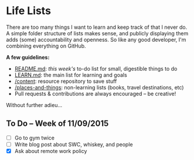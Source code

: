 # Life Lists

There are too many things I want to learn and keep track of that I never do. A simple folder structure of lists makes sense, and publicly displaying them adds (some) accountability and openness. So like any good developer, I'm combining everything on GitHub.

**A few guidelines:**
- [README.md](https://github.com/markpalfreeman/life-lists): *this week's* to-do list for small, digestible things to do
- [LEARN.md](https://github.com/markpalfreeman/life-lists/blob/master/LEARN.md): the main list for learning and goals
- [/content](https://github.com/markpalfreeman/life-lists/blob/master/content): resource repository to save stuff
- [/places-and-things](https://github.com/markpalfreeman/life-lists/blob/master/places-and-things): non-learning lists (books, travel destinations, etc)
- Pull requests & contributions are always encouraged – be creative!

Without further adieu...

## To Do – Week of 11/09/2015

- [ ] Go to gym twice
- [ ] Write blog post about SWC, whiskey, and people
- [x] Ask about remote work policy
